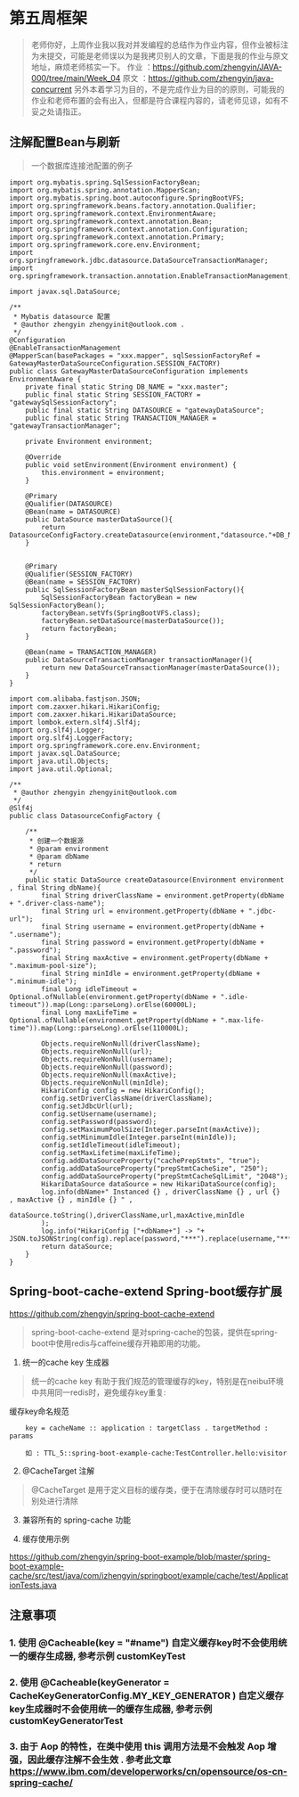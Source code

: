 # 第五周框架

> 老师你好，上周作业我以我对并发编程的总结作为作业内容，但作业被标注为未提交，可能是老师误以为是我拷贝别人的文章，下面是我的作业与原文地址，麻烦老师核实一下。 
> 作业 ：https://github.com/zhengyin/JAVA-000/tree/main/Week_04
> 原文 ：https://github.com/zhengyin/java-concurrent
> 另外本着学习为目的，不是完成作业为目的的原则，可能我的作业和老师布置的会有出入，但都是符合课程内容的，请老师见谅，如有不妥之处请指正。 

## 注解配置Bean与刷新


> 一个数据库连接池配置的例子

``` 
import org.mybatis.spring.SqlSessionFactoryBean;
import org.mybatis.spring.annotation.MapperScan;
import org.mybatis.spring.boot.autoconfigure.SpringBootVFS;
import org.springframework.beans.factory.annotation.Qualifier;
import org.springframework.context.EnvironmentAware;
import org.springframework.context.annotation.Bean;
import org.springframework.context.annotation.Configuration;
import org.springframework.context.annotation.Primary;
import org.springframework.core.env.Environment;
import org.springframework.jdbc.datasource.DataSourceTransactionManager;
import org.springframework.transaction.annotation.EnableTransactionManagement;

import javax.sql.DataSource;

/**
 * Mybatis datasource 配置
 * @author zhengyin zhengyinit@outlook.com .
 */
@Configuration
@EnableTransactionManagement
@MapperScan(basePackages = "xxx.mapper", sqlSessionFactoryRef = GatewayMasterDataSourceConfiguration.SESSION_FACTORY)
public class GatewayMasterDataSourceConfiguration implements EnvironmentAware {
    private final static String DB_NAME = "xxx.master";
    public final static String SESSION_FACTORY = "gatewaySqlSessionFactory";
    public final static String DATASOURCE = "gatewayDataSource";
    public final static String TRANSACTION_MANAGER = "gatewayTransactionManager";

    private Environment environment;

    @Override
    public void setEnvironment(Environment environment) {
        this.environment = environment;
    }

    @Primary
    @Qualifier(DATASOURCE)
    @Bean(name = DATASOURCE)
    public DataSource masterDataSource(){
        return DatasourceConfigFactory.createDatasource(environment,"datasource."+DB_NAME);
    }


    @Primary
    @Qualifier(SESSION_FACTORY)
    @Bean(name = SESSION_FACTORY)
    public SqlSessionFactoryBean masterSqlSessionFactory(){
        SqlSessionFactoryBean factoryBean = new SqlSessionFactoryBean();
        factoryBean.setVfs(SpringBootVFS.class);
        factoryBean.setDataSource(masterDataSource());
        return factoryBean;
    }

    @Bean(name = TRANSACTION_MANAGER)
    public DataSourceTransactionManager transactionManager(){
        return new DataSourceTransactionManager(masterDataSource());
    }
}

```

``` 
import com.alibaba.fastjson.JSON;
import com.zaxxer.hikari.HikariConfig;
import com.zaxxer.hikari.HikariDataSource;
import lombok.extern.slf4j.Slf4j;
import org.slf4j.Logger;
import org.slf4j.LoggerFactory;
import org.springframework.core.env.Environment;
import javax.sql.DataSource;
import java.util.Objects;
import java.util.Optional;

/**
 * @author zhengyin zhengyinit@outlook.com
 */
@Slf4j
public class DatasourceConfigFactory {

    /**
     * 创建一个数据源
     * @param environment
     * @param dbName
     * return
     */
    public static DataSource createDatasource(Environment environment , final String dbName){
        final String driverClassName = environment.getProperty(dbName + ".driver-class-name");
        final String url = environment.getProperty(dbName + ".jdbc-url");
        final String username = environment.getProperty(dbName + ".username");
        final String password = environment.getProperty(dbName + ".password");
        final String maxActive = environment.getProperty(dbName + ".maximum-pool-size");
        final String minIdle = environment.getProperty(dbName + ".minimum-idle");
        final Long idleTimeout = Optional.ofNullable(environment.getProperty(dbName + ".idle-timeout")).map(Long::parseLong).orElse(60000L);
        final Long maxLifeTime = Optional.ofNullable(environment.getProperty(dbName + ".max-life-time")).map(Long::parseLong).orElse(110000L);

        Objects.requireNonNull(driverClassName);
        Objects.requireNonNull(url);
        Objects.requireNonNull(username);
        Objects.requireNonNull(password);
        Objects.requireNonNull(maxActive);
        Objects.requireNonNull(minIdle);
        HikariConfig config = new HikariConfig();
        config.setDriverClassName(driverClassName);
        config.setJdbcUrl(url);
        config.setUsername(username);
        config.setPassword(password);
        config.setMaximumPoolSize(Integer.parseInt(maxActive));
        config.setMinimumIdle(Integer.parseInt(minIdle));
        config.setIdleTimeout(idleTimeout);
        config.setMaxLifetime(maxLifeTime);
        config.addDataSourceProperty("cachePrepStmts", "true");
        config.addDataSourceProperty("prepStmtCacheSize", "250");
        config.addDataSourceProperty("prepStmtCacheSqlLimit", "2048");
        HikariDataSource dataSource = new HikariDataSource(config);
        log.info(dbName+" Instanced {} , driverClassName {} , url {}  , maxActive {} , minIdle {} " ,
                dataSource.toString(),driverClassName,url,maxActive,minIdle
        );
        log.info("HikariConfig ["+dbName+"] -> "+ JSON.toJSONString(config).replace(password,"***").replace(username,"***"));
        return dataSource;
    }
}

```

## Spring-boot-cache-extend Spring-boot缓存扩展

https://github.com/zhengyin/spring-boot-cache-extend

> spring-boot-cache-extend  是对spring-cache的包装，提供在spring-boot中使用redis与caffeine缓存开箱即用的功能。

1. 统一的cache key 生成器

> 统一的cache key 有助于我们规范的管理缓存的key，特别是在neibu环境中共用同一redis时，避免缓存key重复:

缓存key命名规范
``` 
    key = cacheName :: application : targetClass . targetMethod : params
```

``` 
    如 : TTL_5::spring-boot-example-cache:TestController.hello:visitor 
```

2. @CacheTarget 注解

> @CacheTarget 是用于定义目标的缓存类，便于在清除缓存时可以随时在别处进行清除

3. 兼容所有的 spring-cache 功能

4. 缓存使用示例

https://github.com/zhengyin/spring-boot-example/blob/master/spring-boot-example-cache/src/test/java/com/izhengyin/springboot/example/cache/test/ApplicationTests.java

## 注意事项

### 1. 使用  @Cacheable(key = "#name") 自定义缓存key时不会使用统一的缓存生成器, 参考示例 customKeyTest

### 2. 使用  @Cacheable(keyGenerator = CacheKeyGeneratorConfig.MY_KEY_GENERATOR ) 自定义缓存key生成器时不会使用统一的缓存生成器, 参考示例 customKeyGeneratorTest

### 3. 由于 Aop 的特性，在类中使用 this 调用方法是不会触发 Aop 增强，因此缓存注解不会生效 . 参考此文章 https://www.ibm.com/developerworks/cn/opensource/os-cn-spring-cache/

